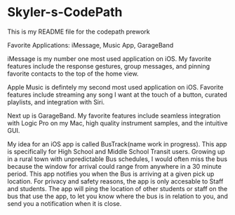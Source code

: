 # Skyler-s-CodePath
This is my README file for the codepath prework









Favorite Applications: iMessage, Music App, GarageBand

iMessage is my number one most used application on iOS. My favorite features include the response gestures, group messages, and pinning favorite contacts to the top of the home view.

Apple Music is defintely my second most used application on iOS. Favorite features include streaming any song I want at the touch of a button, curated playlists, and integration with Siri.


Next up is GarageBand. My favorite features include seamless integration with Logic Pro on my Mac, high quality instrument samples, and the intuitive GUI.

My idea for an iOS app is called BusTrack(name work in progress). This app is specifically for High School and Middle School Transit users. Growing up in a rural town with unpredictable Bus schedules, I would often miss the bus because the window for arrival could range from anywhere in a 30 minute period. This app notifies you when the Bus is arriving at a given pick up location. For privacy and safety reasons, the app is only accesable to Staff and students. The app will ping the location of other students or staff on the bus that use the app, to let you know where the bus is in relation to you, and send you a notification when it is close. 
